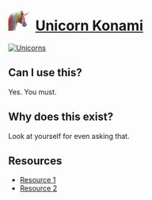 # <img src="images/15.gif" width="48px" /> [Unicorn Konami](https://edelstone.github.io/unicorn-konami/)

[![Unicorns](https://github.com/edelstone/unicorn-konami/raw/main/images/browser.gif 'Click for unicorns!')](https://edelstone.github.io/unicorn-konami/)

## Can I use this?

Yes. You must.

## Why does this exist?

Look at yourself for even asking that.

## Resources

- [Resource 1](https://www.youtube.com/watch?v=Q1Ark0BUu6o)
- [Resource 2](https://www.youtube.com/watch?v=Z1aX1i79rY8)